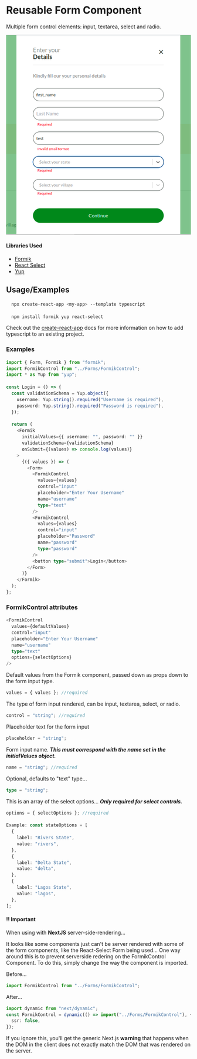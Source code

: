 # Reusable Form Component

Multiple form control elements: input, textarea, select and radio.

![demo preview](./demo.png)

#### Libraries Used

- [Formik](https://formik.org/)
- [React Select](https://react-select.com/home)
- [Yup](https://www.npmjs.com/package/yup)

##

## Usage/Examples

```bash
  npx create-react-app <my-app> --template typescript

  npm install formik yup react-select
```

Check out the [create-react-app](https://create-react-app.dev/docs/adding-typescript/) docs
for more information on how to add typescript to an existing project.

### Examples

```typescript
import { Form, Formik } from "formik";
import FormikControl from "../Forms/FormikControl";
import * as Yup from "yup";

const Login = () => {
  const validationSchema = Yup.object({
    username: Yup.string().required("Username is required"),
    password: Yup.string().required("Password is required"),
  });

  return (
    <Formik
      initialValues={{ username: "", password: "" }}
      validationSchema={validationSchema}
      onSubmit={(values) => console.log(values)}
    >
      {({ values }) => (
        <Form>
          <FormikControl
            values={values}
            control="input"
            placeholder="Enter Your Username"
            name="username"
            type="text"
          />
          <FormikControl
            values={values}
            control="input"
            placeholder="Password"
            name="password"
            type="password"
          />
          <button type="submit">Login</button>
        </Form>
      )}
    </Formik>
  );
};
```

### FormikControl attributes

```typescript
<FormikControl
  values={defaultValues}
  control="input"
  placeholder="Enter Your Username"
  name="username"
  type="text"
  options={selectOptions}
/>
```

Default values from the Formik component, passed down as props down to the form input type.

```typescript
values = { values }; //required
```

The type of form input rendered, can be input, textarea, select, or radio.

```typescript
control = "string"; //required
```

Placeholder text for the form input

```typescript
placeholder = "string";
```

Form input name. **_This must correspond with the name set in the initialValues object._**

```typescript
name = "string"; //required
```

Optional, defaults to "text" type...

```typescript
type = "string";
```

This is an array of the select options...
**_Only required for select controls._**

```typescript
options = { selectOptions }; //required

Example: const stateOptions = [
  {
    label: "Rivers State",
    value: "rivers",
  },
  {
    label: "Delta State",
    value: "delta",
  },
  {
    label: "Lagos State",
    value: "lagos",
  },
];
```

#### !! Important

When using with **NextJS** server-side-rendering...

It looks like some components just can't be server rendered with some of the form components,
like the React-Select Form being used...
One way around this is to prevent serverside redering on the FormikControl Component.
To do this, simply change the way the component is imported.

Before...

```typescript
import FormikControl from "../Forms/FormikControl";
```

After...

```typescript
import dynamic from "next/dynamic";
const FormikControl = dynamic(() => import("../Forms/FormikControl"), {
  ssr: false,
});
```

If you ignore this, you'll get the generic Next.js **warning** that happens when the DOM in the client does not exactly match the DOM that was rendered on the server.
